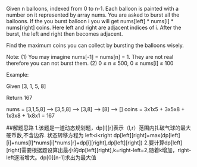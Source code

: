 Given n balloons, indexed from 0 to n-1. Each balloon is painted with a number on it represented by array nums. You are asked to burst all the balloons. If the you burst balloon i you will get nums[left] * nums[i] * nums[right] coins. Here left and right are adjacent indices of i. After the burst, the left and right then becomes adjacent.

Find the maximum coins you can collect by bursting the balloons wisely.

Note: 
(1) You may imagine nums[-1] = nums[n] = 1. They are not real therefore you can not burst them.
(2) 0 ≤ n ≤ 500, 0 ≤ nums[i] ≤ 100

Example:

Given [3, 1, 5, 8]

Return 167

nums = [3,1,5,8] --> [3,5,8] -->   [3,8]   -->  [8]  --> []
coins =  3x1x5      +  3x5x8    +  1x3x8      + 1x8x1   = 167
  
##解题思路
    1.该题是一道动态规划题，dp[l][r]表示（l,r）范围内扎破气球的最大硬币数,不含边界.
    状态转移方程为 left<i<right dp[left][right]=max(dp[left][i]+nums[l]*nums[i]*nums[r]+dp[i][right],dp[left][right])
    2.要计算dp[left][right]需要根据题设算出最小的dp[left][right],k=right-left=2,随着k增加，right-left逐渐增大。dp[0][n-1]求出为最大值

